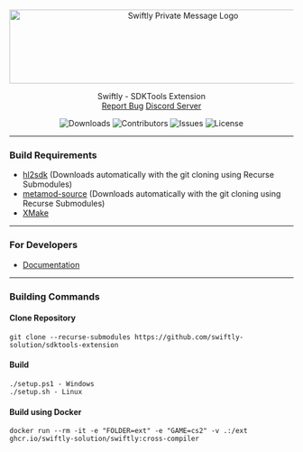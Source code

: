 <br/>
<p align="center">
    <img src="https://sttci.b-cdn.net/status.swiftlycs2.net/2105/logo.png" alt="Swiftly Private Message Logo" width="600" height="131">
  <p align="center">
    Swiftly - SDKTools Extension
    <br/>
    <a href="https://github.com/swiftly-solution/base-extension/issues">Report Bug</a>
    <a href="https://swiftlys2.net/discord">Discord Server</a>
  </p>
</p>

<div align="center">

![Downloads](https://img.shields.io/github/downloads/swiftly-solution/base-extension/total) ![Contributors](https://img.shields.io/github/contributors/swiftly-solution/base-extension?color=dark-green) ![Issues](https://img.shields.io/github/issues/swiftly-solution/base-extension) ![License](https://img.shields.io/github/license/swiftly-solution/base-extension)

</div>

---
### Build Requirements
-   [hl2sdk](https://github.com/alliedmodders/hl2sdk/tree/cs2) (Downloads automatically with the git cloning using Recurse Submodules)
-   [metamod-source](https://github.com/alliedmodders/metamod-source) (Downloads automatically with the git cloning using Recurse Submodules)
-   [XMake](https://xmake.io/)
---
### For Developers
- [Documentation](https://swiftlys2.net/ext-docs)
---
### Building Commands

#### Clone Repository

```
git clone --recurse-submodules https://github.com/swiftly-solution/sdktools-extension
```

#### Build

```
./setup.ps1 - Windows
./setup.sh - Linux
```

#### Build using Docker

```
docker run --rm -it -e "FOLDER=ext" -e "GAME=cs2" -v .:/ext ghcr.io/swiftly-solution/swiftly:cross-compiler
```